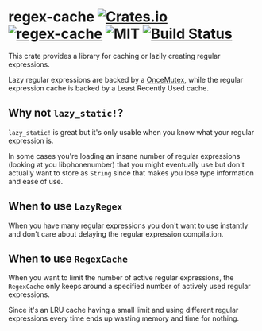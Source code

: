 regex-cache [![Crates.io](https://img.shields.io/crates/v/regex-cache.svg)](https://crates.io/crates/regex-cache) [![regex-cache](https://docs.rs/regex-cache/badge.svg)](https://docs.rs/regex-cache) ![MIT](http://img.shields.io/badge/license-MIT-blue.svg) [![Build Status](https://travis-ci.org/1aim/rust-regex-cache.svg?branch=master)](https://travis-ci.org/1aim/rust-regex-cache)
===========
This crate provides a library for caching or lazily creating regular
expressions.

Lazy regular expressions are backed by a [OnceMutex](https://github.com/reem/rust-once-mutex),
while the regular expression cache is backed by a Least Recently Used cache.

Why not `lazy_static!`?
-----------------------
`lazy_static!` is great but it's only usable when you know what your regular
expression is.

In some cases you're loading an insane number of regular expressions (looking
at you libphonenumber) that you might eventually use but don't actually want to
store as `String` since that makes you lose type information and ease of use.

When to use `LazyRegex`
-----------------------
When you have many regular expressions you don't want to use instantly and
don't care about delaying the regular expression compilation.

When to use `RegexCache`
------------------------
When you want to limit the number of active regular expressions, the
`RegexCache` only keeps around a specified number of actively used regular
expressions.

Since it's an LRU cache having a small limit and using different regular
expressions every time ends up wasting memory and time for nothing.
